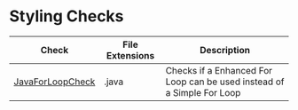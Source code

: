 # Styling Checks

Check | File Extensions | Description
----- | --------------- | -----------
[JavaForLoopCheck](checks/java_for_loop_check.markdown#javaforloopcheck) | .java | Checks if a Enhanced For Loop can be used instead of a Simple For Loop |